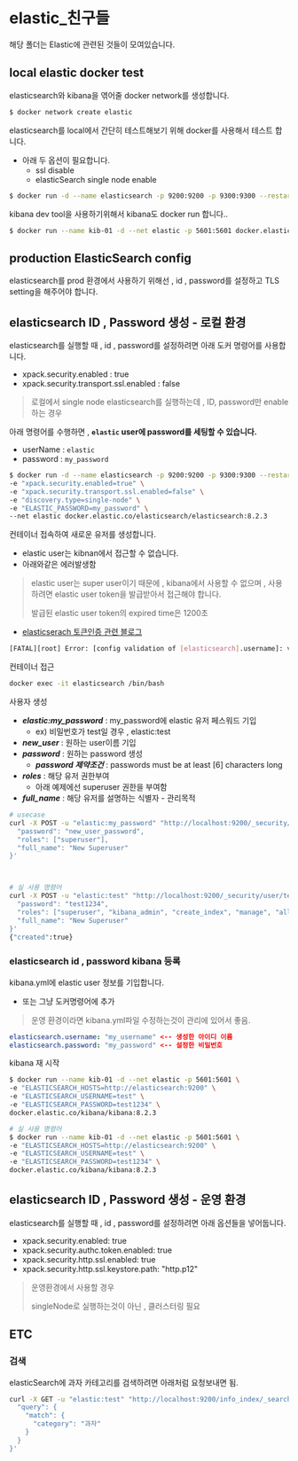 # elastic_친구들
해당 폴더는 Elastic에 관련된 것들이 모여있습니다.

## local elastic docker test
elasticsearch와 kibana을 엮어줄 docker network를 생성합니다.
```bash
$ docker network create elastic
```

elasticsearch를 local에서 간단히 테스트해보기 위해 docker를 사용해서 테스트 합니다.
- 아래 두 옵션이 필요합니다.
    - ssl disable
    - elasticSearch single node enable 
```bash
$ docker run -d --name elasticsearch -p 9200:9200 -p 9300:9300 --restart=always -e "xpack.security.enabled=false" -e "discovery.type=single-node" --net elastic docker.elastic.co/elasticsearch/elasticsearch:8.2.3
```

kibana dev tool을 사용하기위해서 kibana도 docker run 합니다..
```bash
$ docker run --name kib-01 -d --net elastic -p 5601:5601 docker.elastic.co/kibana/kibana:8.2.3
```

## production ElasticSearch config
elasticsearch를 prod 환경에서 사용하기 위해선 , id , password를 설정하고 TLS setting을 해주어야 합니다.

## elasticsearch ID , Password 생성 - 로컬 환경
elasticsearch를 실행할 때 , id , password를 설정하려면 아래 도커 명령어를 사용합니다.
- xpack.security.enabled : true
- xpack.security.transport.ssl.enabled : false
>로컬에서 single node elasticsearch를 실행하는데 , ID, password만 enable 하는 경우
>

아래 명령어를 수행하면 , **```elastic``` user에 password를 세팅할 수 있습니다.**
- userName : ```elastic```
- password : ```my_password```

```bash
$ docker run -d --name elasticsearch -p 9200:9200 -p 9300:9300 --restart=always \
-e "xpack.security.enabled=true" \
-e "xpack.security.transport.ssl.enabled=false" \
-e "discovery.type=single-node" \
-e "ELASTIC_PASSWORD=my_password" \
--net elastic docker.elastic.co/elasticsearch/elasticsearch:8.2.3
```

컨테이너 접속하여 새로운 유저를 생성합니다.
- elastic user는 kibnan에서 접근할 수 없습니다.
- 아래와같은 에러발생함
>elastic user는 super user이기 때문에 , kibana에서 사용할 수 없으며 , 사용하려면 elastic user token을 발급받아서 접근해야 합니다.
>
>발급된 elastic user token의 expired time은 1200초
- [elasticserach 토큰인증 관련 블로그](https://techexpert.tips/ko/elasticsearch-ko/elasticsearch-%ED%86%A0%ED%81%B0%EC%9D%84-%EC%82%AC%EC%9A%A9%ED%95%9C-%EC%9D%B8%EC%A6%9D/)

```bash
[FATAL][root] Error: [config validation of [elasticsearch].username]: value of "elastic" is forbidden. This is a superuser account that cannot write to system indices that Kibana needs to function. Use a service account token instead. Learn more: https://www.elastic.co/guide/en/elasticsearch/reference/8.0/service-accounts.html
```

컨테이너 접근
```bash
docker exec -it elasticsearch /bin/bash
```

사용자 생성
- ***elastic:my_password*** : my_password에 elastic 유저 페스워드 기입
    - ex) 비밀번호가 test일 경우 , elastic:test
- ***new_user*** : 원하는 user이름 기입
- ***password*** : 원하는 password 생성
    - ***password 제약조건*** : passwords must be at least [6] characters long
- ***roles*** : 해당 유저 권한부여
    - 아래 예제에선 superuser 권한을 부여함
- ***full_name*** : 해당 유저를 설명하는 식별자 - 관리목적
```bash
# usecase
curl -X POST -u "elastic:my_password" "http://localhost:9200/_security/user/new_user" -H "Content-Type: application/json" -d '{
  "password": "new_user_password",
  "roles": ["superuser"],
  "full_name": "New Superuser"
}'



# 실 사용 명령어
curl -X POST -u "elastic:test" "http://localhost:9200/_security/user/test" -H "Content-Type: application/json" -d '{
  "password": "test1234",
  "roles": ["superuser", "kibana_admin", "create_index", "manage", "all"],
  "full_name": "New Superuser"
}'
{"created":true}
```


### elasticsearch id , password kibana 등록

kibana.yml에 elastic user 정보를 기입합니다.
- 또는 그냥 도커명령어에 추가
>운영 환경이라면 kibana.yml파일 수정하는것이 관리에 있어서 좋음.
```yml
elasticsearch.username: "my_username" <-- 생성한 아이디 이름
elasticsearch.password: "my_password" <-- 설정한 비밀번호
```

kibana 재 시작
```bash
$ docker run --name kib-01 -d --net elastic -p 5601:5601 \
-e "ELASTICSEARCH_HOSTS=http://elasticsearch:9200" \
-e "ELASTICSEARCH_USERNAME=test" \
-e "ELASTICSEARCH_PASSWORD=test1234" \
docker.elastic.co/kibana/kibana:8.2.3

# 실 사용 명령어
$ docker run --name kib-01 -d --net elastic -p 5601:5601 \
-e "ELASTICSEARCH_HOSTS=http://elasticsearch:9200" \
-e "ELASTICSEARCH_USERNAME=test" \
-e "ELASTICSEARCH_PASSWORD=test1234" \
docker.elastic.co/kibana/kibana:8.2.3
```


## elasticsearch ID , Password 생성 - 운영 환경
elasticsearch를 실행할 때 , id , password를 설정하려면 아래 옵션들을 넣어둡니다.
- xpack.security.enabled: true
- xpack.security.authc.token.enabled: true
- xpack.security.http.ssl.enabled: true
- xpack.security.http.ssl.keystore.path: "http.p12"

>운영환경에서 사용할 경우
>
>singleNode로 실행하는것이 아닌 , 클러스터링 필요


## ETC 
### 검색
elasticSearch에 과자 카테고리를 검색하려면 아래처럼 요청보내면 됨.
>
```bash
curl -X GET -u "elastic:test" "http://localhost:9200/info_index/_search" -H "Content-Type: application/json" -d '{
  "query": {
    "match": {
      "category": "과자"
    }
  }
}'
```